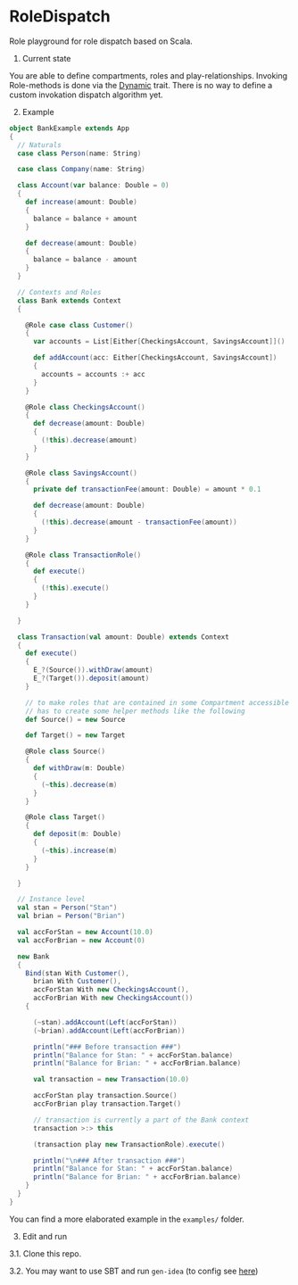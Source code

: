 RoleDispatch
============

Role playground for role dispatch based on Scala.


1. Current state
  
  You are able to define compartments, roles and play-relationships. Invoking
  Role-methods is done via the [Dynamic][scala-dynamic] trait. There is no way to define a
  custom invokation dispatch algorithm yet.
  
2. Example
  ```scala
  object BankExample extends App
  {
    // Naturals
    case class Person(name: String)
  
    case class Company(name: String)
  
    class Account(var balance: Double = 0)
    {
      def increase(amount: Double)
      {
        balance = balance + amount
      }
  
      def decrease(amount: Double)
      {
        balance = balance - amount
      }
    }
  
    // Contexts and Roles
    class Bank extends Context
    {
  
      @Role case class Customer()
      {
        var accounts = List[Either[CheckingsAccount, SavingsAccount]]()
  
        def addAccount(acc: Either[CheckingsAccount, SavingsAccount])
        {
          accounts = accounts :+ acc
        }
      }
  
      @Role class CheckingsAccount()
      {
        def decrease(amount: Double)
        {
          (!this).decrease(amount)
        }
      }
  
      @Role class SavingsAccount()
      {
        private def transactionFee(amount: Double) = amount * 0.1
  
        def decrease(amount: Double)
        {
          (!this).decrease(amount - transactionFee(amount))
        }
      }
  
      @Role class TransactionRole()
      {
        def execute()
        {
          (!this).execute()
        }
      }
  
    }
  
    class Transaction(val amount: Double) extends Context
    {
      def execute()
      {
        E_?(Source()).withDraw(amount)
        E_?(Target()).deposit(amount)
      }
  
      // to make roles that are contained in some Compartment accessible one
      // has to create some helper methods like the following
      def Source() = new Source
  
      def Target() = new Target
  
      @Role class Source()
      {
        def withDraw(m: Double)
        {
          (~this).decrease(m)
        }
      }
  
      @Role class Target()
      {
        def deposit(m: Double)
        {
          (~this).increase(m)
        }
      }
  
    }
  
    // Instance level
    val stan = Person("Stan")
    val brian = Person("Brian")
  
    val accForStan = new Account(10.0)
    val accForBrian = new Account(0)
  
    new Bank
    {
      Bind(stan With Customer(),
        brian With Customer(),
        accForStan With new CheckingsAccount(),
        accForBrian With new CheckingsAccount())
      {
  
        (~stan).addAccount(Left(accForStan))
        (~brian).addAccount(Left(accForBrian))
  
        println("### Before transaction ###")
        println("Balance for Stan: " + accForStan.balance)
        println("Balance for Brian: " + accForBrian.balance)
  
        val transaction = new Transaction(10.0)
  
        accForStan play transaction.Source()
        accForBrian play transaction.Target()
  
        // transaction is currently a part of the Bank context
        transaction >:> this
  
        (transaction play new TransactionRole).execute()
  
        println("\n### After transaction ###")
        println("Balance for Stan: " + accForStan.balance)
        println("Balance for Brian: " + accForBrian.balance)
      }
    }
  }
  ```

  You can find a more elaborated example in the ```examples/``` folder.

3. Edit and run

  3.1. Clone this repo.
  
  3.2. You may want to use SBT and run ```gen-idea``` (to config see [here][sbt-gen-idea])
  
[sbt-gen-idea]: https://github.com/mpeltonen/sbt-idea
[scala-dynamic]: http://www.scala-lang.org/api/current/#scala.Dynamic
